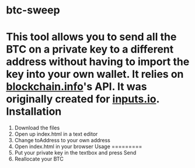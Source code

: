 btc-sweep
=========
This tool allows you to send all the BTC on a private key to a different address without having to import the key into your own wallet. It relies on [blockchain.info](http://blockchain.info)'s API.  It was originally created for [inputs.io](http://www.inputs.io).
Installation
=========
1. Download the files
2. Open up index.html in a text editor
3. Change toAddress to your own address
4. Open index.html in your browser
Usage
=========
1. Put your private key in the textbox and press Send
2. Reallocate your BTC

